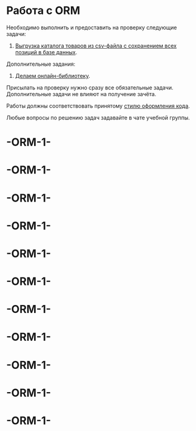 # Работа с ORM

Необходимо выполнить и предоставить на проверку следующие задачи:

1. [Выгрузка каталога товаров из csv-файла с сохранением всех позиций в базе данных](./work_with_database).

Дополнительные задания:

1. [Делаем онлайн-библиотеку](./models_list_displaying).

Присылать на проверку нужно сразу все обязательные задачи. Дополнительные задачи не влияют на получение зачёта.

Работы должны соответствовать принятому [стилю оформления кода](https://github.com/netology-code/codestyle/tree/master/python).

Любые вопросы по решению задач задавайте в чате учебной группы.
# -ORM-1-
# -ORM-1-
# -ORM-1-
# -ORM-1-
# -ORM-1-
# -ORM-1-
# -ORM-1-
# -ORM-1-
# -ORM-1-
# -ORM-1-
# -ORM-1-
